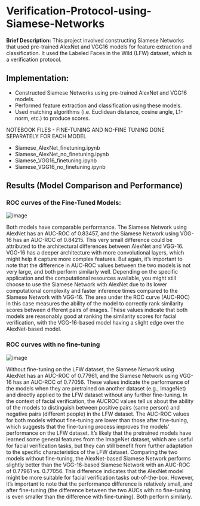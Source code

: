 # Verification-Protocol-using-Siamese-Networks

**Brief Description:** This project involved constructing Siamese Networks that used pre-trained AlexNet and VGG16 models for feature extraction and classification. It used the Labeled Faces in the Wild (LFW) dataset, which is a verification protocol.

## Implementation:
* Constructed Siamese Networks using pre-trained AlexNet and VGG16 models.
* Performed feature extraction and classification using these models.
* Used matching algorithms (i.e. Euclidean distance, cosine angle, L1-norm, etc.) to produce scores.

NOTEBOOK FILES - FINE-TUNING AND NO-FINE TUNING DONE SEPARATELY FOR EACH MODEL
* Siamese_AlexNet_finetuning.ipynb
* Siamese_AlexNet_no_finetuning.ipynb
* Siamese_VGG16_finetuning.ipynb
* Siamese_VGG16_no_finetuning.ipynb


## Results (Model Comparison and Performance)

### ROC curves of the Fine-Tuned Models:
![image](https://github.com/travislatchman/Verification-Protocol-using-Siamese-Networks/assets/32372013/4bb2f03d-2148-4fd9-a3df-1144047b2cde)  

Both models have comparable performance. The Siamese Network using AlexNet has an AUC-ROC of
0.83457, and the Siamese Network using VGG-16 has an AUC-ROC of 0.84215. This very small difference
could be attributed to the architectural differences between AlexNet and VGG-16. VGG-16 has a deeper
architecture with more convolutional layers, which might help it capture more complex features. But again,
it’s important to note that the difference in AUC-ROC values between the two models is not very large,
and both perform similarly well. Depending on the specific application and the computational resources
available, you might still choose to use the Siamese Network with AlexNet due to its lower computational
complexity and faster inference times compared to the Siamese Network with VGG-16. The area under the
ROC curve (AUC-ROC) in this case measures the ability of the model to correctly rank similarity scores
between different pairs of images. These values indicate that both models are reasonably good at ranking
the similarity scores for facial verification, with the VGG-16-based model having a slight edge over the
AlexNet-based model.

### ROC curves with no fine-tuning
![image](https://github.com/travislatchman/Verification-Protocol-using-Siamese-Networks/assets/32372013/41f876c6-6149-4d40-8b66-ffceb76cefc0)  

Without fine-tuning on the LFW dataset, the Siamese Network using AlexNet has an AUC-ROC of
0.77961, and the Siamese Network using VGG-16 has an AUC-ROC of 0.77056. These values indicate
the performance of the models when they are pretrained on another dataset (e.g., ImageNet) and directly
applied to the LFW dataset without any further fine-tuning. In the context of facial verification, the AUCROC values tell us about the ability of the models to distinguish between positive pairs (same person)
and negative pairs (different people) in the LFW dataset. The AUC-ROC values for both models without
fine-tuning are lower than those after fine-tuning, which suggests that the fine-tuning process improves the
models’ performance on the LFW dataset. It’s likely that the pretrained models have learned some general
features from the ImageNet dataset, which are useful for facial verification tasks, but they can still benefit
from further adaptation to the specific characteristics of the LFW dataset. Comparing the two models
without fine-tuning, the AlexNet-based Siamese Network performs slightly better than the VGG-16-based
Siamese Network with an AUC-ROC of 0.77961 vs. 0.77056. This difference indicates that the AlexNet
model might be more suitable for facial verification tasks out-of-the-box. However, it’s important to note
that the performance difference is relatively small, and after fine-tuning (the difference between the two
AUCs with no fine-tuning is even smaller than the difference with fine-tuning). Both perform similarly.

